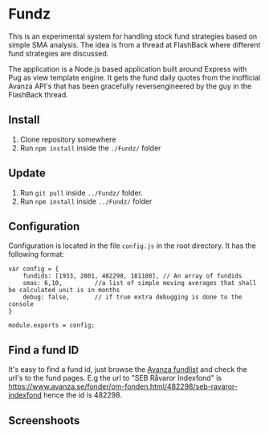 # Fundz
This is an experimental system for handling stock fund strategies based on simple SMA analysis. The idea is from a thread at FlashBack where different fund strategies are discussed.

The application is a Node.js based application built around Express with Pug as view template engine. It gets the fund daily quotes from the inofficial Avanza API's that has been gracefully reversengineered by the guy in the FlashBack thread.

## Install
1. Clone repository somewhere
2. Run ``npm install`` inside the ``./Fundz/`` folder

## Update
1. Run ``git pull`` inside ``../Fundz/`` folder.
2. Run ``npm install`` inside ``../Fundz/`` folder

## Configuration
Configuration is located in the file ``config.js`` in the root directory. It has the following format:
```
var config = {
    fundids: [1933, 2801, 482298, 181108], // An array of fundids
    smas: 6,10,         //a list of simple moving averages that shall be calculated unit is in months
    debug: false,       // if true extra debugging is done to the console
}

module.exports = config;
```


## Find a fund ID
It's easy to find a fund id, just browse the [Avanza fundlist](https://www.avanza.se/fonder/lista.html) and check the url's to the fund pages. E.g the url to "SEB Råvaror Indexfond" is https://www.avanza.se/fonder/om-fonden.html/482298/seb-ravaror-indexfond hence the id is 482298.

## Screenshoots

